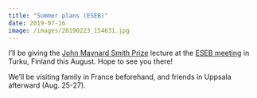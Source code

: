 ```yaml
---
title: "Summer plans (ESEB)"
date: 2019-07-16
image: /images/20190223_154631.jpg
---
```


I’ll be giving the [John Maynard Smith Prize](https://eseb.org/prizes-funding/john-maynard-smith-prize/) lecture at the [ESEB meeting](https://eseb2019.fi/) in Turku, Finland this August. Hope to see you there!

We’ll be visiting family in France beforehand, and friends in Uppsala afterward (Aug. 25-27).
